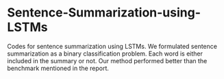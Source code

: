 # Sentence-Summarization-using-LSTMs

Codes for sentence summarization using LSTMs. We formulated sentence summarization as a binary classification problem.
Each word is either included in the summary or not. Our method performed better than the benchmark mentioned in the report.
